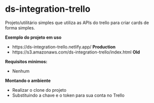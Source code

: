 # ds-integration-trello
Projeto/utilitário simples que utiliza as APIs do trello para criar cards de forma simples. 

<b>Exemplo do projeto em uso</b>
  <ul>
    <li>https://ds-integration-trello.netlify.app/ <b>Production</b></li>
    <li>https://s3.amazonaws.com/ds-integration-trello/index.html <b>Old</b></li>
  </ul>

<b>Requisitos minimos:</b>
  <ul>
    <li>Nenhum</li>
  </ul>
  
<b>Montando o ambiente</b>
  <ul>
    <li>Realizar o clone do projeto</li>
    <li>Substituindo a chave e o token para sua conta no Trello</li>
  </ul>

